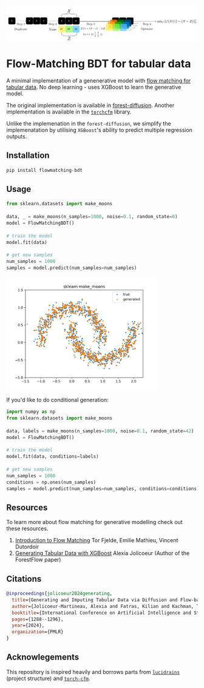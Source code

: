 <img src="./assets/forest_flow.png" width="800px"></img>

# Flow-Matching BDT for tabular data 

A minimal implementation of a genenerative model with [flow matching for tabular data](https://arxiv.org/abs/2309.09968). No deep learning - uses XGBoost to learn the generative model. 

The original implementation is available in [forest-diffusion](https://github.com/SamsungSAILMontreal/ForestDiffusion). Another implementation is available in the [`torchcfm`](https://github.com/atong01/conditional-flow-matching/tree/main/examples/tabular) library.

Unlike the implemenation in the `forest-diffusion`, we simplify the implemenatation by utilising `XGBoost`'s ability to predict multiple regression outputs.

## Installation
```bash
pip install flowmatching-bdt
```

## Usage

```python
from sklearn.datasets import make_moons

data, _ = make_moons(n_samples=1000, noise=0.1, random_state=0)
model = FlowMatchingBDT()

# train the model
model.fit(data)

# get new samples
num_samples = 1000
samples = model.predict(num_samples=num_samples)
```

<img src="./assets/moons.png" width="400px">

If you'd like to do conditional generation:
```python
import numpy as np
from sklearn.datasets import make_moons

data, labels = make_moons(n_samples=1000, noise=0.1, random_state=42)
model = FlowMatchingBDT()

# train the model
model.fit(data, conditions=labels)

# get new samples
num_samples = 1000
conditions = np.ones(num_samples)
samples = model.predict(num_samples=num_samples, conditions=conditions)
```
## Resources
To learn more about flow matching for generative modelling check out these resources.

1. [Introduction to Flow Matching](https://mlg.eng.cam.ac.uk/blog/2024/01/20/flow-matching.html) Tor Fjelde, Emilie Mathieu, Vincent Dutordoir
2. [Generating Tabular Data with XGBoost](https://ajolicoeur.ca/2023/09/19/xgboost-diffusion/) Alexia Jolicoeur (Author of the ForestFlow paper)


## Citations
```bibtex
@inproceedings{jolicoeur2024generating,
  title={Generating and Imputing Tabular Data via Diffusion and Flow-based Gradient-Boosted Trees},
  author={Jolicoeur-Martineau, Alexia and Fatras, Kilian and Kachman, Tal},
  booktitle={International Conference on Artificial Intelligence and Statistics},
  pages={1288--1296},
  year={2024},
  organization={PMLR}
}
```

## Acknowlegements
This repository is inspired heavily and borrows parts from [`lucidrains`](https://github.com/lucidrains) (project structure) and [`torch-cfm`](https://github.com/atong01/conditional-flow-matching).
